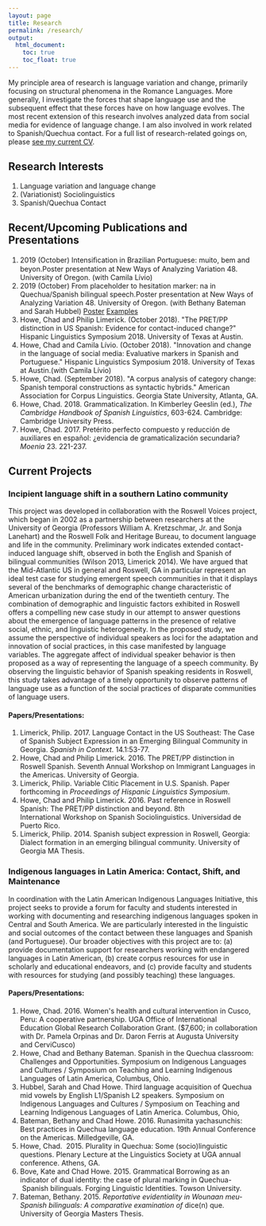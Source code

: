 ```yaml
---
layout: page
title: Research
permalink: /research/
output:  
  html_document:  
    toc: true  
    toc_float: true
---
```


My principle area of research is language variation and change, primarily focusing on structural phenomena in the Romance Languages. More generally, I investigate the forces that shape language use and the subsequent effect that these forces have on how language evolves. The most recent extension of this research involves analyzed data from social media for evidence of language change. I am also involved in work related to Spanish/Quechua contact. For a full list of research-related goings on, please [see my current CV](https://drive.google.com/open?id=12AJlAyBTaXN46iEJOa2ko8zDzXhHKNwI).

## Research Interests
1.  Language variation and language change
2.  (Variationist) Sociolinguistics
3.  Spanish/Quechua Contact

## Recent/Upcoming Publications and Presentations
1.  2019 (October) Intensiﬁcation in Brazilian Portuguese: muito, bem and beyon.Poster presentation at New Ways of Analyzing Variation 48. University of Oregon. (with Camila Lívio)
2.  2019 (October) From placeholder to hesitation marker: na in Quechua/Spanish bilingual speech.Poster presentation at New Ways of Analyzing Variation 48. University of Oregon. (with Bethany Bateman and Sarah Hubbel) [Poster](https://drive.google.com/open?id=1dhE9oBcFdeLwC_QZfTeoKwfAy1I0g7GN) [Examples](https://drive.google.com/open?id=1kgGVrpn-CRjObB5n_UxhMMwimIkIDYu8)
3.  Howe, Chad and Philip Limerick. (October 2018). "The PRET/PP distinction in US Spanish: Evidence for contact-induced change?" Hispanic Linguistics Symposium 2018. University of Texas at Austin.
4.  Howe, Chad and Camila Lívio. (October 2018). "Innovation and change in the language of social media: Evaluative markers in Spanish and Portuguese." Hispanic Linguistics Symposium 2018. University of Texas at Austin.(with Camila Lívio)
5.  Howe, Chad. (September 2018). "A corpus analysis of category change: Spanish temporal constructions as syntactic hybrids." American Association for Corpus Linguistics. Georgia State University, Atlanta, GA.
6.  Howe, Chad. 2018. Grammaticalization. In Kimberley Geeslin (ed.), *The Cambridge Handbook of Spanish Linguistics*, 603-624. Cambridge: Cambridge University Press.
7.  Howe, Chad. 2017. Pretérito perfecto compuesto y reducción de auxiliares en español: ¿evidencia de gramaticalización secundaria? *Moenia* 23. 221-237.

## Current Projects

### Incipient language shift in a southern Latino community
This project was developed in collaboration with the Roswell Voices project, which began in 2002 as a partnership between researchers at the University of Georgia (Professors William A. Kretzschmar, Jr. and Sonja Lanehart) and the Roswell Folk and Heritage Bureau, to document language and life in the community. Preliminary work indicates extended contact-induced language shift, observed in both the English and Spanish of bilingual communities (Wilson 2013, Limerick 2014). We have argued that the Mid-Atlantic US in general and Roswell, GA in particular represent an ideal test case for studying emergent speech communities in that it displays several of the benchmarks of demographic change characteristic of American urbanization during the end of the twentieth century. The combination of demographic and linguistic factors exhibited in Roswell offers a compelling new case study in our attempt to answer questions about the emergence of language patterns in the presence of relative social, ethnic, and linguistic heterogeneity. In the proposed study, we assume the perspective of individual speakers as loci for the adaptation and innovation of social practices, in this case manifested by language variables. The aggregate affect of individual speaker behavior is then proposed as a way of representing the language of a speech community. By observing the linguistic behavior of Spanish speaking residents in Roswell, this study takes advantage of a timely opportunity to observe patterns of language use as a function of the social practices of disparate communities of language users.

#### Papers/Presentations:

1.  Limerick, Philip. 2017. Language Contact in the US Southeast: The Case of Spanish Subject Expression in an Emerging Bilingual Community in Georgia. *Spanish in Context*. 14.1:53-77.
2.  Howe, Chad and Philip Limerick. 2016. The PRET/PP distinction in Roswell Spanish. Seventh Annual Workshop on Immigrant Languages in the Americas. University of Georgia.
3.  Limerick, Philip. Variable Clitic Placement in U.S. Spanish. Paper forthcoming in *Proceedings of Hispanic Linguistics Symposium*.
4.  Howe, Chad and Philip Limerick. 2016. Past reference in Roswell Spanish: The PRET/PP distinction and beyond. 8th International Workshop on Spanish Sociolinguistics. Universidad de Puerto Rico.
5.  Limerick, Philip. 2014. Spanish subject expression in Roswell, Georgia: Dialect formation in an emerging bilingual community. University of Georgia MA Thesis.


### Indigenous languages in Latin America: Contact, Shift, and Maintenance
In coordination with the Latin American Indigenous Languages Initiative, this project seeks to provide a forum for faculty and students interested in working with documenting and researching indigenous languages spoken in Central and South America. We are particularly interested in the linguistic and social outcomes of the contact between these languages and Spanish (and Portuguese). Our broader objectives with this project are to: (a) provide documentation support for researchers working with endangered languages in Latin American, (b) create corpus resources for use in scholarly and educational endeavors, and (c) provide faculty and students with resources for studying (and possibly teaching) these languages. 

#### Papers/Presentations:

1.  Howe, Chad. 2016. Women's health and cultural intervention in Cusco, Peru: A cooperative partnership. UGA Office of International Education Global Research Collaboration Grant. ($7,600; in collaboration with Dr. Pamela Orpinas and Dr. Daron Ferris at Augusta University and CerviCusco)
2.  Howe, Chad and Bethany Bateman. Spanish in the Quechua classroom: Challenges and Opportunities. Symposium on Indigenous Languages and Cultures / Symposium on Teaching and Learning Indigenous Languages of Latin America, Columbus, Ohio.
3.  Hubbel, Sarah and Chad Howe. Third language acquisition of Quechua mid vowels by English L1/Spanish L2 speakers. Symposium on Indigenous Languages and Cultures / Symposium on Teaching and Learning Indigenous Languages of Latin America. Columbus, Ohio,
4.  Bateman, Bethany and Chad Howe. 2016. Runasimita yachasunchis: Best practices in Quechua language education. 19th Annual Conference on the Americas. Milledgeville, GA.
5.  Howe, Chad.  2015. Plurality in Quechua: Some (socio)linguistic questions. Plenary Lecture at the Linguistics Society at UGA annual conference. Athens, GA.
6.  Bove, Kate and Chad Howe. 2015. Grammatical Borrowing as an indicator of dual identity: the case of plural marking in Quechua- Spanish bilinguals. Forging Linguistic Identities. Towson University.
7.  Bateman, Bethany. 2015. *Reportative evidentiality in Wounaan meu-Spanish bilinguals: A comparative examination of* dice(n) que. University of Georgia Masters Thesis.
